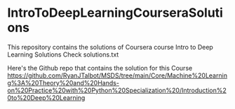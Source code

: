 # IntroToDeepLearningCourseraSolutions
This repository contains the solutions of Coursera course Intro to Deep Learning Solutions
Check solutions.txt 

Here's the Github repo that contains the solution for this Course
https://github.com/RyanJTalbot/MSDS/tree/main/Core/Machine%20Learning%3A%20Theory%20and%20Hands-on%20Practice%20with%20Python%20Specialization%20/Introduction%20to%20Deep%20Learning
